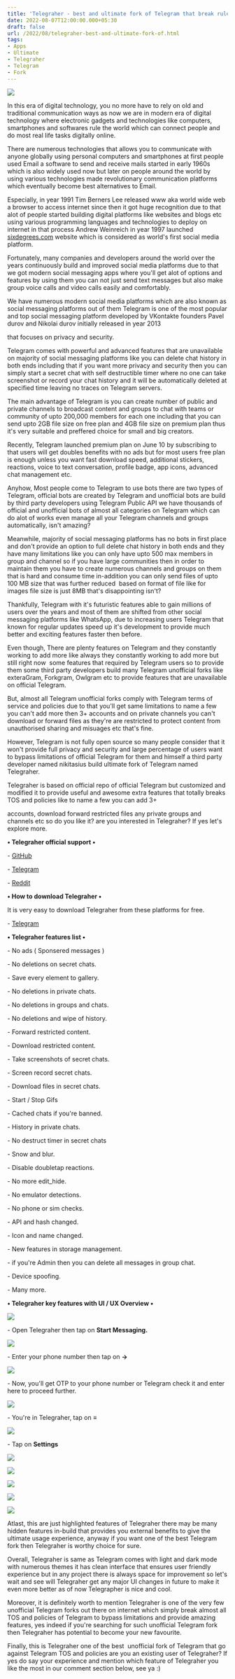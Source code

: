```yaml
---
title: 'Telegraher - best and ultimate fork of Telegram that break rules.'
date: 2022-08-07T12:00:00.000+05:30
draft: false
url: /2022/08/telegraher-best-and-ultimate-fork-of.html
tags: 
- Apps
- Ultimate
- Telegraher
- Telegram
- Fork
---
```


 [![](https://lh3.googleusercontent.com/-v-PXUtba1XM/YvA0ATuEJ-I/AAAAAAAAM-U/zTd-DuZZTxUC-yWs-n1zWVJ9qx98aSjDwCNcBGAsYHQ/s1600/1659909115374989-0.png)](https://lh3.googleusercontent.com/-v-PXUtba1XM/YvA0ATuEJ-I/AAAAAAAAM-U/zTd-DuZZTxUC-yWs-n1zWVJ9qx98aSjDwCNcBGAsYHQ/s1600/1659909115374989-0.png) 

  

  

In this era of digital technology, you no more have to rely on old and traditional communication ways as now we are in modern era of digital technology where electronic gadgets and technologies like computers, smartphones and softwares rule the world which can connect people and do most real life tasks digitally online.

  

There are numerous technologies that allows you to communicate with anyone globally using personal computers and smartphones at first people used Email a software to send and receive mails started in early 1960s which is also widely used now but later on people around the world by using various technologies made revolutionary communication platforms which eventually become best alternatives to Email.

  

Especially, in year 1991 Tim Berners Lee released www aka world wide web a browser to access internet since then it got huge recognition due to that alot of people started building digital platforms like websites and blogs etc using various programming languages and technologies to deploy on internet in that process Andrew Weinreich in year 1997 launched [sixdegrees.com](http://sixdegrees.com) website which is considered as world's first social media platform.

  

Fortunately, many companies and developers around the world over the years continuously build and improved social media platforms due to that we got modern social messaging apps where you'll get alot of options and features by using them you can not just send text messages but also make group voice calls and video calls easily and comfortably.

  

We have numerous modern social media platforms which are also known as social messaging platforms out of them Telegram is one of the most popular and top social messaging platform developed by VKontakte founders Pavel durov and Nikolai durov initially released in year 2013

that focuses on privacy and security.

  

Telegram comes with powerful and advanced features that are unavailable on majority of social messaging platforms like you can delete chat history in both ends including that if you want more privacy and security then you can simply start a secret chat with self destructible timer where no one can take screenshot or record your chat history and it will be automatically deleted at specified time leaving no traces on Telegram servers.

  

The main advantage of Telegram is you can create number of public and private channels to broadcast content and groups to chat with teams or community of upto 200,000 members for each one including that you can send upto 2GB file size on free plan and 4GB file size on premium plan thus it's very suitable and preffered choice for small and big creators.

  

Recently, Telegram launched premium plan on June 10 by subscribing to that users will get doubles benefits with no ads but for most users free plan is enough unless you want fast download speed, additional stickers, reactions, voice to text conversation, profile badge, app icons, advanced chat management etc.

  

Anyhow, Most people come to Telegram to use bots there are two types of Telegram, official bots are created by Telegram and unofficial bots are build by third party developers using Telegram Public API we have thousands of official and unofficial bots of almost all categories on Telegram which can do alot of works even manage all your Telegram channels and groups automatically, isn't amazing?

  

Meanwhile, majority of social messaging platforms has no bots in first place and don't provide an option to full delete chat history in both ends and they have many limitations like you can only have upto 500 max members in group and channel so if you have large communities then in order to maintain them you have to create numerous channels and groups on them that is hard and consume time in-addition you can only send files of upto 100 MB size that was further reduced  based on format of file like for images file size is just 8MB that's disappointing isn't? 

  

Thankfully, Telegram with it's futuristic features able to gain millions of users over the years and most of them are shifted from other social messaging platforms like WhatsApp, due to increasing users Telegram that known for regular updates speed up it's development to provide much better and exciting features faster then before.

  

Even though, There are plenty features on Telegram and they constantly working to add more like always they constantly working to add more but still right now  some features that required by Telegram users so to provide them some third party developers build many Telegram unofficial forks like exteraGram, Forkgram, Owlgram etc to provide features that are unavailable on official Telegram.

  

But, almost all Telegram unofficial forks comply with Telegram terms of service and policies due to that you'll get same limitations to name a few you can't add more then 3+ accounts and on private channels you can't download or forward files as they're are restricted to protect content from unauthorised sharing and misuages etc that's fine.

  

However, Telegram is not fully open source so many people consider that it  won't provide full privacy and security and large percentage of users want to bypass limitations of official Telegram for them and himself a third party developer named nikitasius build ultimate fork of Telegram named Telegraher.

  

Telegraher is based on official repo of official Telegram but customized and modified it to provide useful and awesome extra features that totally breaks TOS and policies like to name a few you can add 3+

accounts, download forward restricted files any private groups and channels etc so do you like it? are you interested in Telegraher? If yes let's explore more.

  

**• Telegraher official support •**

\- [GitHub](https://github.com/nikitasius/Telegraher#telegraher)

\- [Telegram](https://t.me/telegraher)

\- [Reddit](https://www.reddit.com/r/telegraher)

  

**• How to download Telegraher •**

It is very easy to download Telegraher from these platforms for free.

  

\- [Telegram](https://t.me/telegraher)

  

**• Telegraher features list •**

\- No ads ( Sponsered messages )

\- No deletions on secret chats.

\- Save every element to gallery.

\- No deletions in private chats.

\- No deletions in groups and chats.

\- No deletions and wipe of history.

\- Forward restricted content.

\- Download restricted content.

\- Take screenshots of secret chats.

\- Screen record secret chats.

\- Download files in secret chats.

\- Start / Stop Gifs

\- Cached chats if you're banned.

\- History in private chats.

\- No destruct timer in secret chats  

\- Snow and blur.

\- Disable doubletap reactions.

\- No more edit\_hide.

\- No emulator detections.

\- No phone or sim checks.

\- API and hash changed.

\- Icon and name changed.

\- New features in storage management.

\- if you're Admin then you can delete all messages in group chat.

\- Device spoofing.

\- Many more.

  

**• Telegraher key features with UI / UX Overview •**

 **[![](https://lh3.googleusercontent.com/--fBon4wLbq8/YvAz_A7-bXI/AAAAAAAAM-Q/O7WTO31wDwUQUMAMnQLw8IC2Y6gITF6EgCNcBGAsYHQ/s1600/1659909109871361-1.png)](https://lh3.googleusercontent.com/--fBon4wLbq8/YvAz_A7-bXI/AAAAAAAAM-Q/O7WTO31wDwUQUMAMnQLw8IC2Y6gITF6EgCNcBGAsYHQ/s1600/1659909109871361-1.png)** 

\- Open Telegraher then tap on **Start Messaging.**

 **[![](https://lh3.googleusercontent.com/-kBLsFWNzXs8/YvAz9iWr_FI/AAAAAAAAM-M/KFjhPmyjPPEU0tiS_sCi3iPc4ngiaWMvQCNcBGAsYHQ/s1600/1659909104127131-2.png)](https://lh3.googleusercontent.com/-kBLsFWNzXs8/YvAz9iWr_FI/AAAAAAAAM-M/KFjhPmyjPPEU0tiS_sCi3iPc4ngiaWMvQCNcBGAsYHQ/s1600/1659909104127131-2.png)** 

\- Enter your phone number then tap on **->**

 **[![](https://lh3.googleusercontent.com/-s7ztbD9GZLs/YvAz8M7YHOI/AAAAAAAAM-I/4Ov07xOwlWcXL_WjeiRt14OYmhRPeV9TACNcBGAsYHQ/s1600/1659909098318798-3.png)](https://lh3.googleusercontent.com/-s7ztbD9GZLs/YvAz8M7YHOI/AAAAAAAAM-I/4Ov07xOwlWcXL_WjeiRt14OYmhRPeV9TACNcBGAsYHQ/s1600/1659909098318798-3.png)** 

\- Now, you'll get OTP to your phone number or Telegram check it and enter here to proceed further.

  

 [![](https://lh3.googleusercontent.com/-iM1nYKmtiMA/YvAz6uuKyXI/AAAAAAAAM-E/B54Iz4Ww7ScNkRQhUZBqlC4t0s-mn9EWQCNcBGAsYHQ/s1600/1659909092730572-4.png)](https://lh3.googleusercontent.com/-iM1nYKmtiMA/YvAz6uuKyXI/AAAAAAAAM-E/B54Iz4Ww7ScNkRQhUZBqlC4t0s-mn9EWQCNcBGAsYHQ/s1600/1659909092730572-4.png) 

  

\- You're in Telegraher, tap on **≡**

  

 [![](https://lh3.googleusercontent.com/-mMGS-xO7uKs/YvAz5Rw3eTI/AAAAAAAAM-A/7kIgVpj5WuYz8NmW6JcVHq2d5shJQKiBQCNcBGAsYHQ/s1600/1659909086888561-5.png)](https://lh3.googleusercontent.com/-mMGS-xO7uKs/YvAz5Rw3eTI/AAAAAAAAM-A/7kIgVpj5WuYz8NmW6JcVHq2d5shJQKiBQCNcBGAsYHQ/s1600/1659909086888561-5.png) 

  

\- Tap on **Settings**

 **[![](https://lh3.googleusercontent.com/-BypVBlnuzGg/YvAz34Bh_ZI/AAAAAAAAM98/WSjjI7SST-grhYf_QmjFzZMtZ2_S7_k8wCNcBGAsYHQ/s1600/1659909081134601-6.png)](https://lh3.googleusercontent.com/-BypVBlnuzGg/YvAz34Bh_ZI/AAAAAAAAM98/WSjjI7SST-grhYf_QmjFzZMtZ2_S7_k8wCNcBGAsYHQ/s1600/1659909081134601-6.png)** 

 [![](https://lh3.googleusercontent.com/-95EdvShfzoQ/YvAz1qLEWjI/AAAAAAAAM94/Yi_gfCqkMqAtAxPGB7gHq0pVQ42eYi3VgCNcBGAsYHQ/s1600/1659909071889240-7.png)](https://lh3.googleusercontent.com/-95EdvShfzoQ/YvAz1qLEWjI/AAAAAAAAM94/Yi_gfCqkMqAtAxPGB7gHq0pVQ42eYi3VgCNcBGAsYHQ/s1600/1659909071889240-7.png) 

  

 [![](https://lh3.googleusercontent.com/-o_GEtXpX7ME/YvAz0G2uHxI/AAAAAAAAM90/NgeUcRpQ6HU11qlmHf6ApO1i1n5CQD1qgCNcBGAsYHQ/s1600/1659909066106218-8.png)](https://lh3.googleusercontent.com/-o_GEtXpX7ME/YvAz0G2uHxI/AAAAAAAAM90/NgeUcRpQ6HU11qlmHf6ApO1i1n5CQD1qgCNcBGAsYHQ/s1600/1659909066106218-8.png) 

  

 [![](https://lh3.googleusercontent.com/-yXjU0euHnhY/YvAzyjhSK3I/AAAAAAAAM9w/t0wS0U1f-wwEBtjNgwbmd_0bphQosh0TgCNcBGAsYHQ/s1600/1659909060042251-9.png)](https://lh3.googleusercontent.com/-yXjU0euHnhY/YvAzyjhSK3I/AAAAAAAAM9w/t0wS0U1f-wwEBtjNgwbmd_0bphQosh0TgCNcBGAsYHQ/s1600/1659909060042251-9.png) 

  

 [![](https://lh3.googleusercontent.com/-qe7XVyTQn78/YvAzxMXPnhI/AAAAAAAAM9s/u-hSmjSyA7AUfgT-09BeA5rPtPZbYa-jQCNcBGAsYHQ/s1600/1659909054048211-10.png)](https://lh3.googleusercontent.com/-qe7XVyTQn78/YvAzxMXPnhI/AAAAAAAAM9s/u-hSmjSyA7AUfgT-09BeA5rPtPZbYa-jQCNcBGAsYHQ/s1600/1659909054048211-10.png) 

  

Atlast, this are just highlighted features of Telegraher there may be many hidden features in-build that provides you external benefits to give the ultimate usage experience, anyway if you want one of the best Telegram fork then Telegraher is worthy choice for sure.  

  

Overall, Telegraher is same as Telegram comes with light and dark mode with numerous themes it has clean interface that ensures user friendly experience but in any project there is always space for improvement so let's wait and see will Telegraher get any major UI changes in future to make it even more better as of now Telegrapher is nice and cool.

  

Moreover, it is definitely worth to mention Telegraher is one of the very few unofficial Telegram forks out there on internet which simply break almost all TOS and policies of Telegram to bypass limitations and provide amazing features, yes indeed if you're searching for such unofficial Telegram fork then Telegraher has potential to become your new favourite.

  

Finally, this is Telegraher one of the best  unofficial fork of Telegram that go against Telegram TOS and policies are you an existing user of Telegraher? If yes do say your experience and mention which feature of Telegraher you like the most in our comment section below, see ya :)